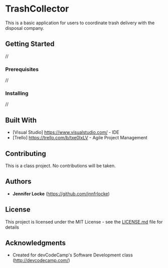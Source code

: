 # TrashCollector

This is a basic application for users to coordinate trash delivery with the disposal company.

## Getting Started

//

### Prerequisites

//

### Installing

//

## Built With

* [Visual Studio] https://www.visualstudio.com/ - IDE
* [Trello] https://trello.com/b/txe0IxLV - Agile Project Management 

## Contributing

This is a class project. No contributions will be taken. 

## Authors

* **Jennifer Locke** (https://github.com/jnnfrlocke)

## License

This project is licensed under the MIT License - see the [LICENSE.md](LICENSE.md) file for details

## Acknowledgments

* Created for devCodeCamp's Software Development class (http://devcodecamp.com/) 


